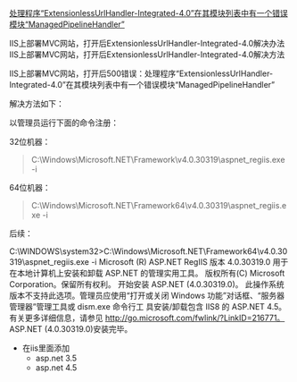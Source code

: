 [处理程序“ExtensionlessUrlHandler-Integrated-4.0”在其模块列表中有一个错误模块“ManagedPipelineHandler”](https://www.cnblogs.com/mrma/p/3529859.html)

IIS上部署MVC网站，打开后ExtensionlessUrlHandler-Integrated-4.0解决办法
IIS上部署MVC网站，打开后ExtensionlessUrlHandler-Integrated-4.0解决方法

IIS上部署MVC网站，打开后500错误：处理程序“ExtensionlessUrlHandler-Integrated-4.0”在其模块列表中有一个错误模块“ManagedPipelineHandler” 

 解决方法如下：

 

 

以管理员运行下面的命令注册：

32位机器：

>  C:\Windows\Microsoft.NET\Framework\v4.0.30319\aspnet_regiis.exe -i

64位机器：

>  C:\Windows\Microsoft.NET\Framework64\v4.0.30319\aspnet_regiis.exe -i



后续：

C:\WINDOWS\system32>C:\Windows\Microsoft.NET\Framework64\v4.0.30319\aspnet_regiis.exe -i
Microsoft (R) ASP.NET RegIIS 版本 4.0.30319.0
用于在本地计算机上安装和卸载 ASP.NET 的管理实用工具。
版权所有(C) Microsoft Corporation。保留所有权利。
开始安装 ASP.NET (4.0.30319.0)。
此操作系统版本不支持此选项。管理员应使用“打开或关闭 Windows 功能”对话框、“服务器管理器”管理工具或 dism.exe 命令行工 具安装/卸载包含 IIS8 的 ASP.NET 4.5。有关更多详细信息，请参见 http://go.microsoft.com/fwlink/?LinkID=216771。
ASP.NET (4.0.30319.0)安装完毕。

- 在iis里面添加
  - asp.net 3.5
  - asp.net 4.5